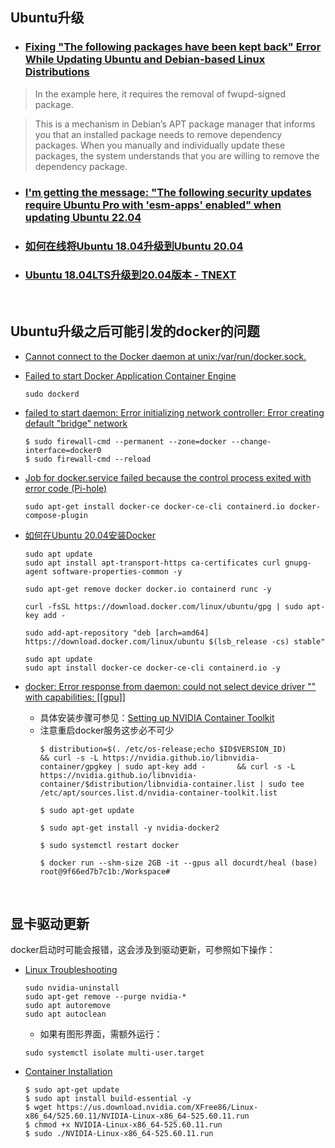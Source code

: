 ## Ubuntu升级

* ### [Fixing "The following packages have been kept back" Error While Updating Ubuntu and Debian-based Linux Distributions](https://itsfoss.com/following-packages-have-been-kept-back/)

> In the example here, it requires the removal of fwupd-signed package.

> This is a mechanism in Debian’s APT package manager that informs you that an installed package needs to remove dependency packages. When you manually and individually update these packages, the system understands that you are willing to remove the dependency package.

* ### [I'm getting the message: "The following security updates require Ubuntu Pro with 'esm-apps' enabled" when updating Ubuntu 22.04](https://askubuntu.com/questions/1452299/im-getting-the-message-the-following-security-updates-require-ubuntu-pro-with)


* ### [如何在线将Ubuntu 18.04升级到Ubuntu 20.04](https://blog.csdn.net/smartvxworks/article/details/119175947)

* ### [Ubuntu 18.04LTS升级到20.04版本 - TNEXT](https://tnext.org/6680.html)


<br>

## Ubuntu升级之后可能引发的docker的问题

* [Cannot connect to the Docker daemon at unix:/var/run/docker.sock.](https://stackoverflow.com/questions/44678725/cannot-connect-to-the-docker-daemon-at-unix-var-run-docker-sock-is-the-docker)

* [Failed to start Docker Application Container Engine](https://stackoverflow.com/questions/49110092/failed-to-start-docker-application-container-engine)
    ```
    sudo dockerd
    ```

* [failed to start daemon: Error initializing network controller: Error creating default "bridge" network](https://stackoverflow.com/questions/65213831/failed-to-start-daemon-error-initializing-network-controller-error-creating-de)

    ```
    $ sudo firewall-cmd --permanent --zone=docker --change-interface=docker0
    $ sudo firewall-cmd --reload
    ```

* [Job for docker.service failed because the control process exited with error code (Pi-hole)](https://forums.docker.com/t/job-for-docker-service-failed-because-the-control-process-exited-with-error-code-pi-hole/131461)

    ```
    sudo apt-get install docker-ce docker-ce-cli containerd.io docker-compose-plugin
    ```

* [如何在Ubuntu 20.04安装Docker](https://www.myfreax.com/how-to-install-and-use-docker-on-ubuntu-20-04/)

    ```
    sudo apt update 
    sudo apt install apt-transport-https ca-certificates curl gnupg-agent software-properties-common -y 

    sudo apt-get remove docker docker.io containerd runc -y 

    curl -fsSL https://download.docker.com/linux/ubuntu/gpg | sudo apt-key add - 

    sudo add-apt-repository "deb [arch=amd64] https://download.docker.com/linux/ubuntu $(lsb_release -cs) stable" 

    sudo apt update 
    sudo apt install docker-ce docker-ce-cli containerd.io -y
    ```

* [docker: Error response from daemon: could not select device driver "" with capabilities: [[gpu]]](https://askubuntu.com/questions/1400476/docker-error-response-from-daemon-could-not-select-device-driver-with-capab)
  * 具体安装步骤可参见：[Setting up NVIDIA Container Toolkit](https://docs.nvidia.com/datacenter/cloud-native/container-toolkit/archive/1.8.1/install-guide.html#setting-up-nvidia-container-toolkit)
  * 注意重启docker服务这步必不可少
    ```
    $ distribution=$(. /etc/os-release;echo $ID$VERSION_ID)       && curl -s -L https://nvidia.github.io/libnvidia-container/gpgkey | sudo apt-key add -       && curl -s -L https://nvidia.github.io/libnvidia-container/$distribution/libnvidia-container.list | sudo tee /etc/apt/sources.list.d/nvidia-container-toolkit.list

    $ sudo apt-get update

    $ sudo apt-get install -y nvidia-docker2

    $ sudo systemctl restart docker

    $ docker run --shm-size 2GB -it --gpus all docurdt/heal (base) root@9f66ed7b7c1b:/Workspace# 
    ```

<br>

## 显卡驱动更新

docker启动时可能会报错，这会涉及到驱动更新，可参照如下操作：

* [Linux Troubleshooting](https://docs.omniverse.nvidia.com/prod_launcher/prod_kit/linux-troubleshooting.html)

    ```
    sudo nvidia-uninstall
    sudo apt-get remove --purge nvidia-*
    sudo apt autoremove
    sudo apt autoclean
    ```
    * 如果有图形界面，需额外运行：
    ```
    sudo systemctl isolate multi-user.target
    ```
* [Container Installation](https://docs.omniverse.nvidia.com/app_isaacsim/app_isaacsim/install_container.html#container-setup)

    ```
    $ sudo apt-get update
    $ sudo apt install build-essential -y
    $ wget https://us.download.nvidia.com/XFree86/Linux-x86_64/525.60.11/NVIDIA-Linux-x86_64-525.60.11.run
    $ chmod +x NVIDIA-Linux-x86_64-525.60.11.run
    $ sudo ./NVIDIA-Linux-x86_64-525.60.11.run
    ```

<br>

